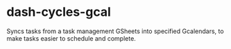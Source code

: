 dash-cycles-gcal
================
Syncs tasks from a task management GSheets into specified Gcalendars, to make tasks easier to schedule and complete.